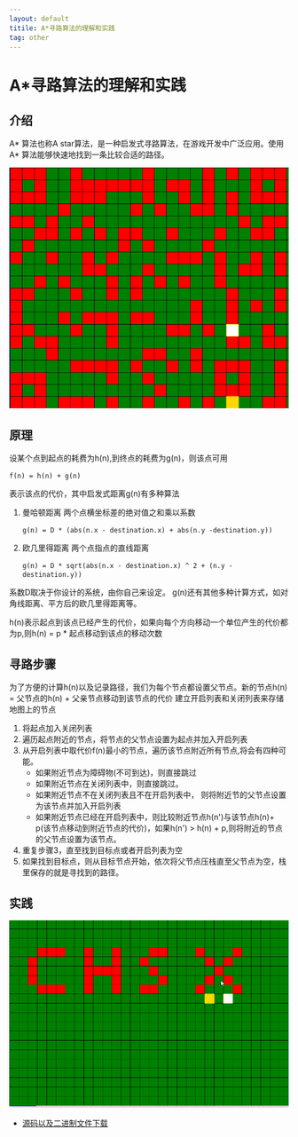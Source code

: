 ```yaml
---
layout: default
titile: A*寻路算法的理解和实践
tag: other
---
```


A*寻路算法的理解和实践
====

介绍
----

A* 算法也称A star算法，是一种启发式寻路算法，在游戏开发中广泛应用。使用A* 算法能够快速地找到一条比较合适的路径。

 ![效果](/assets/image/20170923astar/th.png)


原理
----
设某个点到起点的耗费为h(n),到终点的耗费为g(n)，则该点可用
```
f(n) = h(n) + g(n)
```
表示该点的代价，其中启发式距离g(n)有多种算法

1. 曼哈顿距离 
    两个点横坐标差的绝对值之和乘以系数
    ```
    g(n) = D * (abs(n.x - destination.x) + abs(n.y -destination.y))
    ```
2. 欧几里得距离
    两个点指点的直线距离
    ```
    g(n) = D * sqrt(abs(n.x - destination.x) ^ 2 + (n.y - destination.y))
    ```

系数D取决于你设计的系统，由你自己来设定。
g(n)还有其他多种计算方式，如对角线距离、平方后的欧几里得距离等。

h(n)表示起点到该点已经产生的代价，如果向每个方向移动一个单位产生的代价都为p,则h(n) = p * 起点移动到该点的移动次数

寻路步骤
----
为了方便的计算h(n)以及记录路径，我们为每个节点都设置父节点。新的节点h(n) = 父节点的h(n) + 父亲节点移动到该节点的代价
建立开启列表和关闭列表来存储地图上的节点

1. 将起点加入关闭列表
2. 遍历起点附近的节点，将节点的父节点设置为起点并加入开启列表
3. 从开启列表中取代价f(n)最小的节点，遍历该节点附近所有节点,将会有四种可能。
    * 如果附近节点为障碍物(不可到达)，则直接跳过
    * 如果附近节点在关闭列表中，则直接跳过。
    * 如果附近节点不在关闭列表且不在开启列表中， 则将附近节的父节点设置为该节点并加入开启列表
    * 如果附近节点已经在开启列表中，则比较附近节点h(n')与该节点h(n)+ p(该节点移动到附近节点的代价)，如果h(n') > h(n) + p,则将附近的节点的父节点设置为该节点。
4. 重复步骤3，直至找到目标点或者开启列表为空
5. 如果找到目标点，则从目标节点开始，依次将父节点压栈直至父节点为空，栈里保存的就是寻找到的路径。

实践
----
 ![运行](/assets/image/20170923astar/astar.gif)

 * [源码以及二进制文件下载](https://github.com/geniusC/ctoy/raw/master/AStar%E5%AF%BB%E8%B7%AF%E7%AE%97%E6%B3%95/astar.rar)